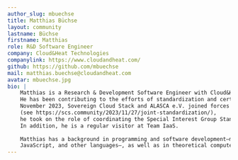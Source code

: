 ```yaml
---
author_slug: mbuechse
title: Matthias Büchse
layout: community
lastname: Büchse
firstname: Matthias
role: R&D Software Engineer
company: Cloud&Heat Technologies
companylink: https://www.cloudandheat.com/
github: https://github.com/mbuechse
mail: matthias.buechse@cloudandheat.com
avatar: mbuechse.jpg
bio: |
    Matthias is a Research & Development Software Engineer with Cloud&Heat Technologies in Dresden.
    He has been contributing to the efforts of standardization and certification since April 2023. When, in
    November 2023, Sovereign Cloud Stack and ALASCA e.V. joined forces on this very topic
    (see https://scs.community/2023/11/27/joint-standardization/),
    he took on the role of coordinating the Special Interest Group Standardization/Certification.
    In addition, he is a regular visitor at Team IaaS.
    
    Matthias has a background in programming and software development—mostly in Python, but also Go,
    JavaScript, and other languages—, as well as in theoretical computer science, which he graduated in.
---
```

